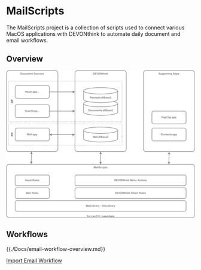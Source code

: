 # MailScripts

The MailScripts project is a collection of scripts used to connect various MacOS applications with DEVONthink to automate daily document and email workflows.

## Overview
![](Docs/architecture.drawio.svg)

## Workflows

{{./Docs/email-workflow-overview.md}}

[Import Email Workflow](Docs/import-email-workflow.md)

